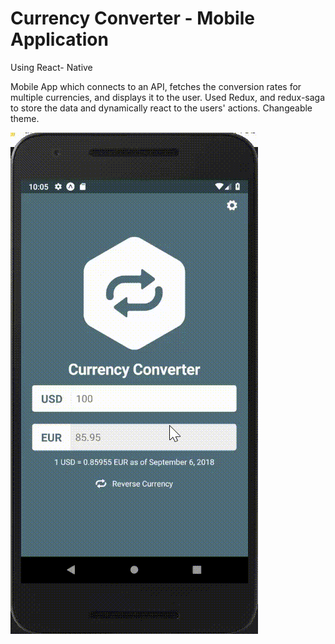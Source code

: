 # Currency Converter - Mobile Application 
<dl>
  <dt>Using React- Native</dt>
</dl>
Mobile App which connects to an API, fetches the conversion rates for multiple currencies,
and displays it to the user.
Used Redux, and redux-saga to store the data and dynamically react to the users' actions.
Changeable theme.



  ![](MobileAppDemo.gif)
